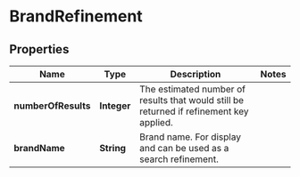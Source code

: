 # BrandRefinement

## Properties
Name | Type | Description | Notes
------------ | ------------- | ------------- | -------------
**numberOfResults** | **Integer** | The estimated number of results that would still be returned if refinement key applied. | 
**brandName** | **String** | Brand name. For display and can be used as a search refinement. | 
